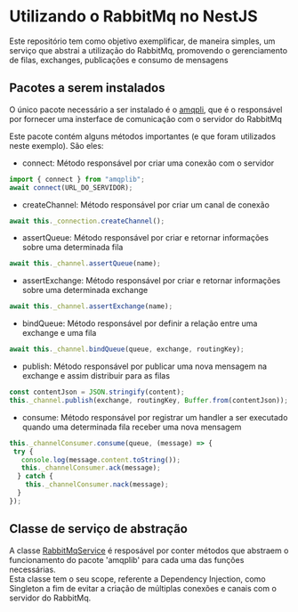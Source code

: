 # Utilizando o RabbitMq no NestJS
Este repositório tem como objetivo exemplificar, de maneira simples, um serviço que abstrai a utilização do RabbitMq, promovendo o gerenciamento de filas, exchanges, publicações e consumo de mensagens

## Pacotes a serem instalados
O único pacote necessário a ser instalado é o [amqpli](https://amqp-node.github.io/amqplib/channel_api.html), que é o responsável por fornecer uma insterface de comunicação com o servidor do RabbitMq</p>
Este pacote contém alguns métodos importantes (e que foram utilizados neste exemplo). São eles:
-  connect: Método responsável por criar uma conexão com o servidor
```js
import { connect } from "amqplib";
await connect(URL_DO_SERVIDOR);
```
-  createChannel: Método responsável por criar um canal de conexão
```js
await this._connection.createChannel();
```
-  assertQueue: Método responsável por criar e retornar informações sobre uma determinada fila
```js
await this._channel.assertQueue(name);
```

-  assertExchange: Método responsável por criar e retornar informações sobre uma determinada exchange
```js
await this._channel.assertExchange(name);
```

-  bindQueue: Método responsável por definir a relação entre uma exchange e uma fila
```js
await this._channel.bindQueue(queue, exchange, routingKey);
```

-  publish: Método responsável por publicar uma nova mensagem na exchange e assim distribuir para as filas
```js
const contentJson = JSON.stringify(content);
this._channel.publish(exchange, routingKey, Buffer.from(contentJson));
```

-  consume: Método responsável por registrar um handler a ser executado quando uma determinada fila receber uma nova mensagem
```js
this._channelConsumer.consume(queue, (message) => {
 try {
   console.log(message.content.toString());
   this._channelConsumer.ack(message);
  } catch {
    this._channelConsumer.nack(message);
  }
});
```

## Classe de serviço de abstração
A classe [RabbitMqService](https://github.com/martineli17/nestjs-rabbitmq-publish-consume/blob/master/src/services/rabbitmq.service.ts) é resposável por conter métodos que abstraem o funcionamento do pacote 'amqplib' para cada uma das funções necessárias.
</br>
Esta classe tem o seu scope, referente a Dependency Injection, como Singleton a fim de evitar a criação de múltiplas conexões e canais com o servidor do RabbitMq.
